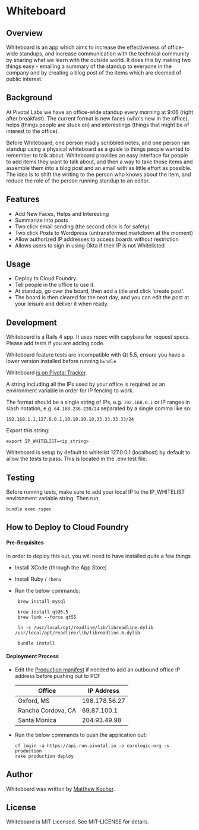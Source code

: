 # Whiteboard

## Overview

Whiteboard is an app which aims to increase the effectiveness of office-wide standups, and increase communication with the technical community by sharing what we learn with the outside world.  It does this by making two things easy - emailing a summary of the standup to everyone in the company and by creating a blog post of the items which are deemed of public interest.

## Background

At Pivotal Labs we have an office-wide standup every morning at 9:06 (right after breakfast). The current format is new faces (who's new in the office), helps (things people are stuck on) and interestings (things that might be of interest to the office).

Before Whiteboard, one person madly scribbled notes, and one person ran standup using a physical whiteboard as a guide to things people wanted to remember to talk about.  Whiteboard provides an easy interface for people to add items they want to talk about, and then a way to take those items and assemble them into a blog post and an email with as little effort as possible.  The idea is to shift the writing to the person who knows about the item, and reduce the role of the person running standup to an editor.

## Features

- Add New Faces, Helps and Interesting
- Summarize into posts
- Two click email sending (the second click is for safety)
- Two click Posts to Wordpress (untransformed markdown at the moment)
- Allow authorized IP addresses to access boards without restriction
- Allows users to sign in using Okta if their IP is not Whitelisted

## Usage

- Deploy to Cloud Foundry.
- Tell people in the office to use it. 
- At standup, go over the board, then add a title and click 'create post'.
- The board is then cleared for the next day, and you can edit the post at your leisure and deliver it when ready.

## Development

Whiteboard is a Rails 4 app. It uses rspec with capybara for request specs.  Please add tests if you are adding code.

Whiteboard feature tests are incompatible with Qt 5.5, ensure you have a lower version installed before running `bundle`

Whiteboard [is on Pivotal Tracker](https://www.pivotaltracker.com/projects/560741).

A string including all the IPs used by your office is required as an environment variable in order for IP fencing to work.

The format should be a single string of IPs, e.g. `192.168.0.1` or IP ranges in slash notation, e.g. `64.168.236.220/24` separated by a single comma like so: 

```
192.168.1.1,127.0.0.1,10.10.10.10,33.33.33.33/24
```

Export this string:
```
export IP_WHITELIST=<ip_string>
```

Whiteboard is setup by default to whitelist 127.0.0.1 (localhost) by default to allow the tests to pass. This is located in the .env.test file.

## Testing

Before running tests, make sure to add your local IP to the IP_WHITELIST environment variable string. Then run

```
bundle exec rspec
```


## How to Deploy to Cloud Foundry

#### Pre-Requisites

In order to deploy this out, you will need to have installed quite a few things

* Install XCode (through the App Store)
* Install Ruby / `rbenv`
* Run the below commands:

   ```
	brew install mysql
	
	brew install qt@5.5
	brew link --force qt55
	
	ln -s /usr/local/opt/readline/lib/libreadline.dylib /usr/local/opt/readline/lib/libreadline.6.dylib
	
	bundle install	
   ```

#### Deployment Process

* Edit the [Production manifest](./config/cf-production.yml) if needed to add an outbound office IP address before pushing out to PCF

   | Office             | IP Address    |
   | ---                | ---           |
   | Oxford, MS         | 198.178.56.27 | 
   | Rancho Cordova, CA | 69.87.100.1   |
   | Santa Monica       | 204.93.49.98  |

* Run the below commands to push the application out:

   ```
   cf login -a https://api.run.pivotal.io -o corelogic-org -s production
   rake production deploy
   ```

## Author

Whiteboard was written by [Matthew Kocher](https://github.com/mkocher).

## License

Whiteboard is MIT Licensed. See MIT-LICENSE for details.
